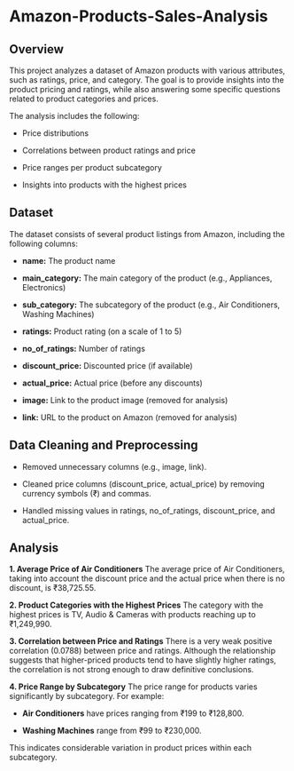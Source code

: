 # Amazon-Products-Sales-Analysis

## Overview
This project analyzes a dataset of Amazon products with various attributes, such as ratings, price, and category. The goal is to provide insights into the product pricing and ratings, while also answering some specific questions related to product categories and prices.

The analysis includes the following:

- Price distributions

- Correlations between product ratings and price

- Price ranges per product subcategory

- Insights into products with the highest prices

## Dataset
The dataset consists of several product listings from Amazon, including the following columns:

- **name:** The product name

- **main_category:** The main category of the product (e.g., Appliances, Electronics)

- **sub_category:** The subcategory of the product (e.g., Air Conditioners, Washing Machines)

- **ratings:** Product rating (on a scale of 1 to 5)

- **no_of_ratings:** Number of ratings

- **discount_price:** Discounted price (if available)

- **actual_price:** Actual price (before any discounts)

- **image:** Link to the product image (removed for analysis)

- **link:** URL to the product on Amazon (removed for analysis)

## Data Cleaning and Preprocessing
- Removed unnecessary columns (e.g., image, link).

- Cleaned price columns (discount_price, actual_price) by removing currency symbols (₹) and commas.

- Handled missing values in ratings, no_of_ratings, discount_price, and actual_price.

## Analysis
**1. Average Price of Air Conditioners**
The average price of Air Conditioners, taking into account the discount price and the actual price when there is no discount, is ₹38,725.55.

**2. Product Categories with the Highest Prices**
The category with the highest prices is TV, Audio & Cameras with products reaching up to ₹1,249,990.

**3. Correlation between Price and Ratings**
There is a very weak positive correlation (0.0788) between price and ratings. Although the relationship suggests that higher-priced products tend to have slightly higher ratings, the correlation is not strong enough to draw definitive conclusions.

**4. Price Range by Subcategory**
The price range for products varies significantly by subcategory. For example:

- **Air Conditioners** have prices ranging from ₹199 to ₹128,800.

- **Washing Machines** range from ₹99 to ₹230,000.

This indicates considerable variation in product prices within each subcategory.
